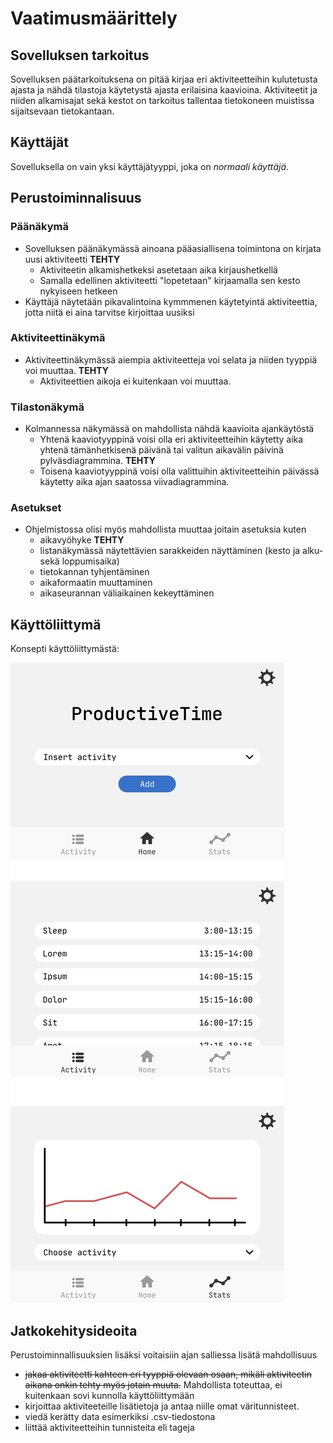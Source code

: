 # Vaatimusmäärittely

## Sovelluksen tarkoitus

Sovelluksen päätarkoituksena on pitää kirjaa eri aktiviteetteihin kulutetusta ajasta ja nähdä tilastoja käytetystä ajasta erilaisina kaavioina. Aktiviteetit ja niiden alkamisajat sekä kestot on tarkoitus tallentaa tietokoneen muistissa sijaitsevaan tietokantaan.

## Käyttäjät

Sovelluksella on vain yksi käyttäjätyyppi, joka on *normaali käyttäjä*.

## Perustoiminnalisuus

### Päänäkymä

- Sovelluksen päänäkymässä ainoana pääasiallisena toimintona on kirjata uusi aktiviteetti **TEHTY**
    - Aktiviteetin alkamishetkeksi asetetaan aika kirjaushetkellä
    - Samalla edellinen aktiviteetti "lopetetaan" kirjaamalla sen kesto nykyiseen hetkeen
- Käyttäjä näytetään pikavalintoina kymmmenen käytetyintä aktiviteettia, jotta niitä ei aina tarvitse kirjoittaa uusiksi

### Aktiviteettinäkymä

- Aktiviteettinäkymässä aiempia aktiviteetteja voi selata ja niiden tyyppiä voi muuttaa. **TEHTY**
    - Aktiviteettien aikoja ei kuitenkaan voi muuttaa.
  
### Tilastonäkymä

- Kolmannessa näkymässä on mahdollista nähdä kaavioita ajankäytöstä
    - Yhtenä kaaviotyyppinä voisi olla eri aktiviteetteihin käytetty aika yhtenä tämänhetkisenä päivänä tai valitun aikavälin päivinä pylväsdiagrammina. **TEHTY**
    - Toisena kaaviotyyppinä voisi olla valittuihin aktiviteetteihin päivässä käytetty aika ajan saatossa viivadiagrammina.
    
### Asetukset

- Ohjelmistossa olisi myös mahdollista muuttaa joitain asetuksia kuten
    - aikavyöhyke **TEHTY**
    - listanäkymässä näytettävien sarakkeiden näyttäminen (kesto ja alku- sekä loppumisaika)
    - tietokannan tyhjentäminen
    - aikaformaatin muuttaminen
    - aikaseurannan väliaikainen kekeyttäminen
    
## Käyttöliittymä

Konsepti käyttöliittymästä:

![Konsepti](/Images/prodtime.png)
  
## Jatkokehitysideoita

Perustoiminnallisuuksien lisäksi voitaisiin ajan salliessa lisätä mahdollisuus

- ~~jakaa aktiviteetti kahteen eri tyyppiä olevaan  osaan, mikäli aktiviteetin aikana onkin tehty myös jotain muuta.~~ Mahdollista toteuttaa, ei kuitenkaan sovi kunnolla käyttöliittymään 
- kirjoittaa aktiviteeteille lisätietoja ja antaa niille omat väritunnisteet.
- viedä kerätty data esimerkiksi .csv-tiedostona
- liittää aktiviteetteihin tunnisteita eli tageja
